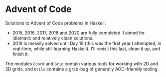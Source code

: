 # Advent of Code

Solutions to Advent of Code problems in Haskell.

- 2015, 2016, 2017, 2018 and 2020 are fully completed. I aimed for idiomatic and relatively clean solutions.
- 2019 is messily solved until Day 19 (this was the first year I attempted, in real-time, while still learning Haskell). I'll revisit this last, clean it up, and finish it.

The modules `Coord` and `Grid` contain various tools for working with 2D and 3D grids, and `Utils` contains a grab-bag of generally AOC-friendly tooling.
